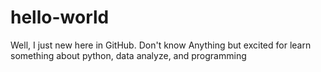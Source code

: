 # hello-world
Well, I just new here in GitHub. Don't know Anything but excited for learn something about python, data analyze, and programming
